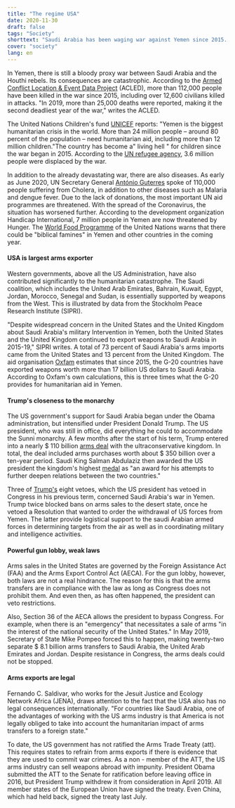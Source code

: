 ```yaml
---
title: "The regime USA"
date: 2020-11-30
draft: false
tags: "Society"
shorttext: "Saudi Arabia has been waging war against Yemen since 2015. This is mainly possible thanks to the US arms industry."
cover: "society"
lang: en
---
```


In Yemen, there is still a bloody proxy war between Saudi Arabia and the Houthi rebels. Its consequences are catastrophic. According to the [Armed Conflict Location & Event Data Project](https://acleddata.com/2020/03/25/acled-resources-war-in-yemen/ "ACLED RESOURCES: WAR IN YEMEN") (ACLED), more than 112,000 people have been killed in the war since 2015, including over 12,600 civilians killed in attacks. "In 2019, more than 25,000 deaths were reported, making it the second deadliest year of the war," writes the ACLED.

The United Nations Children's fund [UNICEF](https://www.unicef.org/emergencies/yemen-crisis "Yemen crisis") reports: "Yemen is the biggest humanitarian crisis in the world. More than 24 million people – around 80 percent of the population – need humanitarian aid, including more than 12 million children."The country has become a" living hell " for children since the war began in 2015. According to the [UN refugee agency](https://www.unhcr.org/news/briefing/2020/3/5e7dbca64/peace-needed-five-years-conflict-yemen-deepens-suffering.html "Peace needed more than ever after five years of conflict in Yemen deepens suffering"), 3.6 million people were displaced by the war.

In addition to the already devastating war, there are also diseases. As early as June 2020, UN Secretary General [António Guterres](https://www.aerzteblatt.de/nachrichten/113451/UN-Chef-30-Hilfsprogrammen-im-Jemen-droht-das-Aus "30 Hilfsprogrammen im Jemen droht das Aus") spoke of 110,000 people suffering from Cholera, in addition to other diseases such as Malaria and dengue fever. Due to the lack of donations, the most important UN aid programmes are threatened. With the spread of the Coronavirus, the situation has worsened further. According to the development organization Handicap International, 7 million people in Yemen are now threatened by Hunger. The [World Food Programme](https://www.euronews.com/2020/11/14/nobel-winning-un-agency-warns-of-famines-of-biblical-proportions-in-2021 "Nobel-winning UN agency warns of 'famines of biblical proportions' in 2021") of the United Nations warns that there could be "biblical famines" in Yemen and other countries in the coming year.

#### USA is largest arms exporter

Western governments, above all the US Administration, have also contributed significantly to the humanitarian catastrophe. The Saudi coalition, which includes the United Arab Emirates, Bahrain, Kuwait, Egypt, Jordan, Morocco, Senegal and Sudan, is essentially supported by weapons from the West. This is illustrated by data from the Stockholm Peace Research Institute (SIPRI).

"Despite widespread concern in the United States and the United Kingdom about Saudi Arabia's military Intervention in Yemen, both the United States and the United Kingdom continued to export weapons to Saudi Arabia in 2015-19," SIPRI writes. A total of 73 percent of Saudi Arabia's arms imports came from the United States and 13 percent from the United Kingdom. The aid organisation [Oxfam](https://www.oxfam.de/presse/pressemitteilungen/2020-11-17-jemen-krieg-wert-waffenexporten-g20-um-vielfaches-hoeher "Jemen-Krieg: Wert von Waffenexporten der G20 um ein Vielfaches höher als ihre humanitäre Hilfe") estimates that since 2015, the G-20 countries have exported weapons worth more than 17 billion US dollars to Saudi Arabia. According to Oxfam's own calculations, this is three times what the G-20 provides for humanitarian aid in Yemen.

#### Trump's closeness to the monarchy

The US government's support for Saudi Arabia began under the Obama administration, but intensified under President Donald Trump. The US president, who was still in office, did everything he could to accommodate the Sunni monarchy. A few months after the start of his term, Trump entered into a nearly $ 110 billion [arms deal](https://www.sueddeutsche.de/politik/ruestungsgeschaeft-usa-und-saudi-arabien-schliessen-gigantischen-waffendeal-1.3514974 "USA und Saudi-Arabien schließen gigantischen Waffendeal") with the ultraconservative kingdom. In total, the deal included arms purchases worth about $ 350 billion over a ten-year period. Saudi King Salman Abdulaziz then awarded the US president the kingdom's highest [medal](https://www.nzz.ch/international/nahost-und-afrika/auslandsreise-trump-erhaelt-die-hoechste-medaille-des-koenigreichs-saudiarabien-ld.1295243 "Trump schliesst mit Saudiarabien riesigen Waffendeal ab") as "an award for his attempts to further deepen relations between the two countries."

Three of [Trump's](https://www.senate.gov/legislative/vetoes/TrumpDJ.htm "Vetoes by President Donald J. Trump") eight vetoes, which the US president has vetoed in Congress in his previous term, concerned Saudi Arabia's war in Yemen. Trump twice blocked bans on arms sales to the desert state, once he vetoed a Resolution that wanted to order the withdrawal of US forces from Yemen. The latter provide logistical support to the saudi Arabian armed forces in determining targets from the air as well as in coordinating military and intelligence activities.

#### Powerful gun lobby, weak laws

Arms sales in the United States are governed by the Foreign Assistance Act (FAA) and the Arms Export Control Act (AECA). For the gun lobby, however, both laws are not a real hindrance. The reason for this is that the arms transfers are in compliance with the law as long as Congress does not prohibit them. And even then, as has often happened, the president can veto restrictions.

Also, Section 36 of the AECA allows the president to bypass Congress. For example, when there is an "emergency" that necessitates a sale of arms "in the interest of the national security of the United States." In May 2019, Secretary of State Mike Pompeo forced this to happen, making twenty-two separate $ 8.1 billion arms transfers to Saudi Arabia, the United Arab Emirates and Jordan. Despite resistance in Congress, the arms deals could not be stopped.

#### Arms exports are legal

Fernando C. Saldivar, who works for the Jesuit Justice and Ecology Network Africa (JENA), draws attention to the fact that the USA also has no legal consequences internationally. "For countries like Saudi Arabia, one of the advantages of working with the US arms industry is that America is not legally obliged to take into account the humanitarian impact of arms transfers to a foreign state."

To date, the US government has not ratified the Arms Trade Treaty (att). This requires states to refrain from arms exports if there is evidence that they are used to commit war crimes. As a non - member of the ATT, the US arms industry can sell weapons abroad with impunity. President Obama submitted the ATT to the Senate for ratification before leaving office in 2016, but President Trump withdrew it from consideration in April 2019. All member states of the European Union have signed the treaty. Even China, which had held back, signed the treaty last July.
